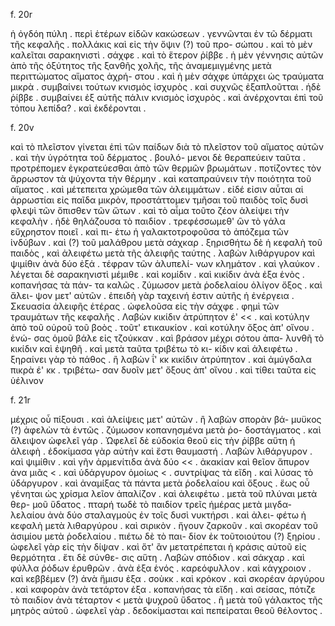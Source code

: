 f. 20r

ἡ ὀγδόη πύλη . περὶ ἑτέρων εἰδῶν κακώσεων . γεννῶνται ἐν
τῶ δέρματι τῆς κεφαλῆς . πολλάκις καὶ εἰς τὴν ὄψιν (?) τοῦ προ-
σώπου . καὶ τὸ μὲν καλεῖται σαρακηνιστὶ . σάχφε . καὶ τὸ 
ἕτερον ῥίββε . 
ἡ μὲν γέννησις αὐτῶν ἀπὸ τῆς ὀξύτητος τῆς ξανθῆς χολῆς,
τῆς ἀναμεμιγμένης μετὰ περιττώματος αἵματος ἀχρή-
στου . καὶ ἡ μὲν σάχφε ὑπάρχει ὡς τραύματα μικρὰ . 
συμβαίνει τούτων κνισμὸς ἰσχυρὸς . καὶ συχνῶς ἐξαπλοῦτται . 
ἡδὲ ῥίββε . συμβαίνει ἐξ αὐτῆς πάλιν κνισμὸς ἰσχυρὸς . καὶ
ἀνέρχονται ἐπὶ τοῦ τόπου λεπίδα? . καὶ ἐκδέρονται . 

f. 20v 

καὶ τὸ πλεῖστον γίνεται ἐπὶ τῶν παίδων διὰ τὸ πλεῖστον τοῦ
αἵματος αὐτῶν . καὶ τὴν ὑγρότητα τοῦ δέρματος . βουλό-
μενοι δὲ θεραπεύειν ταῦτα . προτρέπομεν ἐγκρατεύεσθαι
ἀπὸ τῶν θερμῶν βρωμάτων . ποτίζοντες τὸν ἄρρωστον
τὰ ψύχοντα τὴν θέρμην . καὶ καταπραύνειν τὴν ποιότητα
τοῦ αἵματος . καὶ μέτεπειτα χρώμεθα τῶν ἀλειμμάτων .
εἰδέ εἰσιν αὗται αἱ ἀρρωστίαι εἰς παῖδα μικρὸν, προστάττομεν
τμῆσαι τοῦ παιδὸς τοῖς δυσὶ φλεψὶ τῶν ὄπισθεν τῶν ὤτων . 
καὶ τὸ αἷμα τοῦτο ζέον ἀλείψει τὴν κεφαλὴν . ἡδὲ θηλάζουσα
τὸ παιδίον . τρεφέσσωμεθ' ὣν τὸ γάλα εὔχρηστον ποιεῖ . καὶ πι-
έτω ἡ γαλακτοτροφοῦσα τὸ ἀπόζεμα τῶν ἰνδύβων . καὶ (?)
τοῦ μαλάθρου μετὰ σάχκαρ . ξηρισθήτω δὲ ἡ κεφαλὴ τοῦ
παιδὸς , καὶ ἀλειφέτω μετὰ τῆς ἀλειφῆς ταύτης . λαβὼν 
λιθάργυρον καὶ ψιμίθιν ἀνὰ δύο ἐξά . τέφραν τῶν ἀλυπελί-
νων κλημάτον . καὶ γλαύκον . λέγεται δὲ σαρακηνιστὶ μέμιθε . 
καὶ κομίδιν . καὶ κικίδιν ἀνὰ ἐξα ἑνὸς . κοπανήσας τὰ πάν-
τα καλῶς . ζύμωσον μετὰ ῥοδελαίου ὀλίγον ὄξος . καὶ ἄλει-
ψον μετ' αὐτῶν . ἐπειδὴ γὰρ ταχεινή ἐστιν αὐτῆς ἡ ἐνέργεια . 
Σκευασία ἀλειφῆς ἑτέρας . ὠφελοῦσα εἰς τὴν σάχφε . φημὶ τῶν 
τραυμάτων τῆς κεφαλῆς . 
Λαβὼν κικίδιν ἀτρύπητον έ' << . καὶ κοτύλην ἀπὸ τοῦ οὐροῦ
τοῦ βοὸς . τοῦτ' ετικαυκίον . καὶ κοτύλην ὄξος ἀπ' οἴνου . ἑνώ-
σας ὁμοῦ βάλε εἰς τζούκκαν . καὶ βράσον μέχρι σότου ἀπα-
λυνθῆ τὸ κικίδιν καὶ ἐψηθῆ . καὶ μετὰ ταῦτα τριβέτω τὸ κι-
κίδιν καὶ ἀλειφέτω . ξηραίνει γὰρ τὸ πάθος . ἢ λαβὼν ΐ' κκ
κικίδιν ἀτρύπητον . καὶ ἀμύγδαλα πικρὰ έ' κκ . τριβέτω-
σαν δυοῖν μετ' ὄξους ἀπ' οἴνου . καὶ τίθει ταῦτα εἰς ὑέλινον

f. 21r

μέχρις οὗ πίξουσι . καὶ ἀλείψεις μετ' αὐτῶν . ἢ λαβὼν σπορὰν βά-
μυϋκος (?) ἀφελὼν τὰ ἐντῶς . ζύμωσον κοπανησμένα μετὰ ῥο-
δοστάγματος . καὶ ἄλειψον ὠφελεῖ γάρ .
Ὠφελεῖ δὲ εὐδοκία θεοῦ εἰς τὴν ῥίββε αὕτη ἡ ἀλειφὴ . ἐδοκίμασα
γὰρ αὐτὴν καὶ ἔστι θαυμαστή . 
Λαβὼν λιθάργυρον . καὶ ψιμίθιν . καὶ γῆν ἀρμενίτιδα ἀνὰ δύο << . 
ἀκακίαν καὶ θεῖον ἄπυρον ἀνα μιᾶς < . καὶ ὑδάργυρον ὁμοίως < . 
συντρίψας τὰ εἴδη . καὶ λύσας τὸ ὑδάργυρον . καὶ ἀναμίξας
τὰ πάντα μετὰ ῥοδελαίου καὶ ὄξους . ἕως οὗ γένηται ὡς χρίσμα
λεῖον ἀπαλίζον . καὶ ἀλειφέτω . μετὰ τοῦ πλύναι μετὰ θερ-
μοῦ ὕδατος . πταρή τωδὲ τὸ παιδίον τρεῖς ἡμέρας μετὰ μιγδα-
λελαίου ἀνὰ δύο σταλαγμοὺς ἐν τοῖς δυσὶ νυκτήρσι . καὶ ἀλει-
φέτω ἡ κεφαλὴ μετὰ λιθαργύρου . καὶ σιρικὸν . ἤγουν ζαρκοῦν .
καὶ σκορέαν τοῦ ἀσιμίου μετὰ ῥοδελαίου . πιέτω δὲ τὸ παι-
δίον ἐκ τοῦτοιούτου (?) ξηρίου . ὠφελεῖ γὰρ εἰς τὴν δίψαν . καὶ ὅτ' ἂν 
μετατρέπεται ἡ κράσις αὐτοῦ εἰς θερμότητα . ἔτι δὲ σύνθε-
σις αὕτη . 
Λαβὼν σπόδιον . καὶ σάκχαρ . καὶ φύλλα ῥόδων ἐρυθρῶν . ἀνὰ
ἐξα ἑνός . καρεόφυλλον . καὶ κάγχροιον . καὶ κεββέμεν (?) ἀνὰ 
ἥμισυ ἐξα . σοὺκκ . καὶ κρόκον . καὶ σκορέαν ἀργύρου . καὶ 
καφορὰν ἀνὰ τετάρτον ἐξα . κοπανήσας τὰ εἴδη . καὶ σείσας,
πότιζε τὸ παιδίον ἀνὰ τέταρτον < μετὰ ψυχροῦ ὕδατος . ἢ
μετὰ τοῦ γάλακτος τῆς μητρὸς αὐτοῦ . ὠφελεῖ γὰρ . δεδοκίμασται
καὶ πεπείραται θεοῦ θέλοντος . 